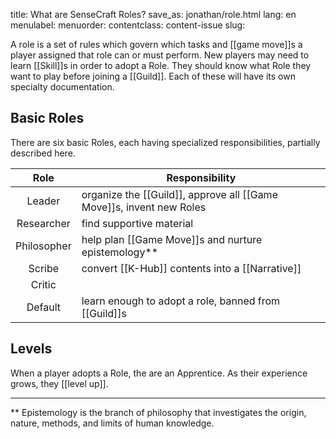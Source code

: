 title: What are SenseCraft Roles?
save_as: jonathan/role.html
lang: en
menulabel:
menuorder:
contentclass: content-issue
slug:

A role is a set of rules which govern which tasks and [[game move]]s a player assigned that role can or must perform. New players may need to learn [[Skill]]s in order to adopt a Role. They should know what Role they want to play before joining a [[Guild]]. Each of these will have its own specialty documentation.

## Basic Roles
There are six basic Roles, each having specialized responsibilities, partially described here.

Role | Responsibility
:---:|---
Leader | organize the [[Guild]], approve all [[Game Move]]s, invent new Roles
Researcher | find supportive material
Philosopher | help plan [[Game Move]]s and nurture epistemology**
Scribe | convert [[K-Hub]] contents into a [[Narrative]]
Critic | 
Default | learn enough to adopt a role, banned from [[Guild]]s

## Levels
When a player adopts a Role, the are an Apprentice. As their experience grows, they [[level up]].

---

** Epistemology is the branch of philosophy that investigates the origin, nature, methods, and limits of human knowledge.